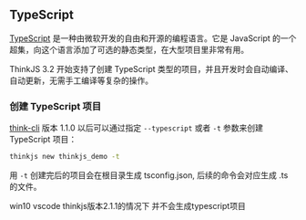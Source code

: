 ## TypeScript

[TypeScript](http://www.typescriptlang.org/) 是一种由微软开发的自由和开源的编程语言。它是 JavaScript 的一个超集，向这个语言添加了可选的静态类型，在大型项目里非常有用。

ThinkJS 3.2 开始支持了创建 TypeScript 类型的项目，并且开发时会自动编译、自动更新，无需手工编译等复杂的操作。

### 创建 TypeScript 项目

[think-cli](http://github.com/thinkjs/think-cli)  版本 1.1.0 以后可以通过指定 `--typescript` 或者 `-t` 参数来创建 TypeScript 项目：

```sh
thinkjs new thinkjs_demo -t
```

用 `-t` 创建完后的项目会在根目录生成 tsconfig.json, 后续的命令会对应生成 .ts 的文件。

win10 vscode  thinkjs版本2.1.1的情况下 并不会生成typescript项目

